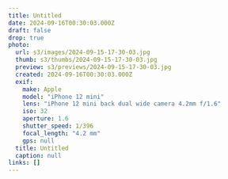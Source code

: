 ```yaml
---
title: Untitled
date: 2024-09-16T00:30:03.000Z
draft: false
drop: true
photo:
  url: s3/images/2024-09-15-17-30-03.jpg
  thumb: s3/thumbs/2024-09-15-17-30-03.jpg
  preview: s3/previews/2024-09-15-17-30-03.jpg
  created: 2024-09-16T00:30:03.000Z
  exif:
    make: Apple
    model: "iPhone 12 mini"
    lens: "iPhone 12 mini back dual wide camera 4.2mm f/1.6"
    iso: 32
    aperture: 1.6
    shutter_speed: 1/396
    focal_length: "4.2 mm"
    gps: null
  title: Untitled
  caption: null
links: []
---
```

